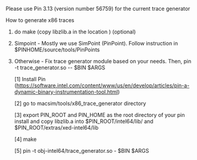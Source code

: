 Please use Pin 3.13  (version number 56759) for the current trace generator 

How to generate x86 traces
  1. do make (copy libzlib.a in the location )
 (optional)
  1. Simpoint - Mostly we use SimPoint (PinPoint). Follow instruction
     in $PINHOME/source/tools/PinPoints

  2. Otherwise - Fix trace generator module based on your needs. Then,
     pin -t trace_generator.so -- $BIN $ARGS

     [1] Install Pin  (https://software.intel.com/content/www/us/en/develop/articles/pin-a-dynamic-binary-instrumentation-tool.html)
     
     [2] go to macsim/tools/x86_trace_generator directory
     
     [3] export PIN_ROOT and PIN_HOME as the root directory of your pin install and copy libzlib.a
     into $PIN_ROOT/intel64/lib/ and $PIN_ROOT/extras/xed-intel64/lib
     
     [4] make
     
     [5] pin -t obj-intel64/trace_generator.so - $BIN $ARGS 
